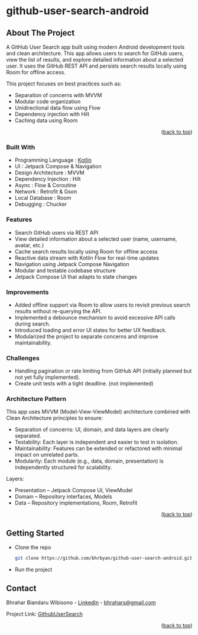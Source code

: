 # github-user-search-android

<!-- Improved compatibility of back to top link: See: https://github.com/othneildrew/Best-README-Template/pull/73 -->
<a id="readme-top"></a>

<!-- ABOUT THE PROJECT -->
## About The Project

A GitHub User Search app built using modern Android development tools and clean architecture.
This app allows users to search for GitHub users, view the list of results, and explore detailed information about a selected user.
It uses the GitHub REST API and persists search results locally using Room for offline access.

This project focuses on best practices such as:

* Separation of concerns with MVVM
* Modular code organization
* Unidirectional data flow using Flow
* Dependency injection with Hilt
* Caching data using Room

<p align="right">(<a href="#readme-top">back to top</a>)</p>

### Built With

* Programming Language : [Kotlin](https://kotlinlang.org/)
* UI : Jetpack Compose & Navigation
* Design Architecture : MVVM
* Dependency Injection : Hilt
* Async : Flow & Coroutine
* Network : Retrofit & Gson
* Local Database : Room
* Debugging : Chucker

### Features
* Search GitHub users via REST API
* View detailed information about a selected user (name, username, avatar, etc.)
* Cache search results locally using Room for offline access
* Reactive data stream with Kotlin Flow for real-time updates
* Navigation using Jetpack Compose Navigation
* Modular and testable codebase structure
* Jetpack Compose UI that adapts to state changes

### Improvements
* Added offline support via Room to allow users to revisit previous search results without re-querying the API.
* Implemented a debounce mechanism to avoid excessive API calls during search.
* Introduced loading and error UI states for better UX feedback.
* Modularized the project to separate concerns and improve maintainability.

### Challenges
* Handling pagination or rate limiting from GitHub API (initially planned but not yet fully implemented).
* Create unit tests with a tight deadline. (not implemented)

### Architecture Pattern
This app uses MVVM (Model-View-ViewModel) architecture combined with Clean Architecture principles to ensure:
* Separation of concerns: UI, domain, and data layers are clearly separated.
* Testability: Each layer is independent and easier to test in isolation.
* Maintainability: Features can be extended or refactored with minimal impact on unrelated parts.
* Modularity: Each module (e.g., data, domain, presentation) is independently structured for scalability.

Layers:
* Presentation – Jetpack Compose UI, ViewModel
* Domain – Repository interfaces, Models
* Data – Repository implementations, Room, Retrofit

<p align="right">(<a href="#readme-top">back to top</a>)</p>


<!-- GETTING STARTED -->
## Getting Started

* Clone the repo
  ```sh
  git clone https://github.com/bhrbyan/github-user-search-android.git
  ```
* Run the project

<!-- CONTACT -->
## Contact

Bhrahar Biandaru Wibisono - [LinkedIn](https://www.linkedin.com/in/bhrahar-biandaru-wibisono-8a3570147/) - bhrahars@gmail.com

Project Link: [GithubUserSearch](https://github.com/bhrbyan/github-user-search-android)

<p align="right">(<a href="#readme-top">back to top</a>)</p>
